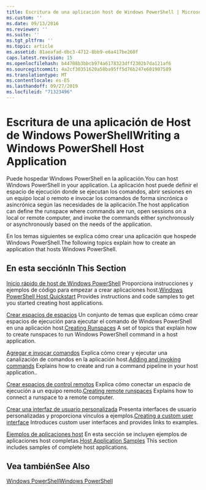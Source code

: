 ```yaml
---
title: Escritura de una aplicación host de Windows PowerShell | Microsoft Docs
ms.custom: ''
ms.date: 09/13/2016
ms.reviewer: ''
ms.suite: ''
ms.tgt_pltfrm: ''
ms.topic: article
ms.assetid: 81aeafad-dbc3-4712-8bb9-e6a417be260f
caps.latest.revision: 15
ms.openlocfilehash: b44708b3bbcb974a6178323dff2302b7da121af6
ms.sourcegitcommit: 4a2cf30351620a58ba95ff5d76b247e601907589
ms.translationtype: MT
ms.contentlocale: es-ES
ms.lasthandoff: 09/27/2019
ms.locfileid: "71323496"
---
```

# <a name="writing-a-windows-powershell-host-application"></a><span data-ttu-id="78ccc-102">Escritura de una aplicación de Host de Windows PowerShell</span><span class="sxs-lookup"><span data-stu-id="78ccc-102">Writing a Windows PowerShell Host Application</span></span>

<span data-ttu-id="78ccc-103">Puede hospedar Windows PowerShell en la aplicación.</span><span class="sxs-lookup"><span data-stu-id="78ccc-103">You can host Windows PowerShell in your application.</span></span> <span data-ttu-id="78ccc-104">La aplicación host puede definir el espacio de ejecución donde se ejecutan los comandos, abrir sesiones en un equipo local o remoto e invocar los comandos de forma sincrónica o asincrónica según las necesidades de la aplicación.</span><span class="sxs-lookup"><span data-stu-id="78ccc-104">The host application can define the runspace where commands are run, open sessions on a local or remote computer, and invoke the commands either synchronously or asynchronously based on the needs of the application.</span></span>

<span data-ttu-id="78ccc-105">En los temas siguientes se explica cómo crear una aplicación que hospede Windows PowerShell.</span><span class="sxs-lookup"><span data-stu-id="78ccc-105">The following topics explain how to create an application that hosts Windows PowerShell.</span></span>

## <a name="in-this-section"></a><span data-ttu-id="78ccc-106">En esta sección</span><span class="sxs-lookup"><span data-stu-id="78ccc-106">In This Section</span></span>

<span data-ttu-id="78ccc-107">[Inicio rápido de host de Windows PowerShell](./windows-powershell-host-quickstart.md) Proporciona instrucciones y ejemplos de código para empezar a crear aplicaciones host.</span><span class="sxs-lookup"><span data-stu-id="78ccc-107">[Windows PowerShell Host Quickstart](./windows-powershell-host-quickstart.md) Provides instructions and code samples to get you started creating host applications.</span></span>

<span data-ttu-id="78ccc-108">[Crear espacios de espacios](./creating-runspaces.md) Un conjunto de temas que explican cómo crear espacios de ejecución para ejecutar el comando de Windows PowerShell en una aplicación host.</span><span class="sxs-lookup"><span data-stu-id="78ccc-108">[Creating Runspaces](./creating-runspaces.md) A set of topics that explain how to create runspaces to run Windows PowerShell command in a host application.</span></span>

<span data-ttu-id="78ccc-109">[Agregar e invocar comandos](./adding-and-invoking-commands.md) Explica cómo crear y ejecutar una canalización de comandos en la aplicación host.</span><span class="sxs-lookup"><span data-stu-id="78ccc-109">[Adding and invoking commands](./adding-and-invoking-commands.md) Explains how to create and run a command pipeline in your host application..</span></span>

<span data-ttu-id="78ccc-110">[Crear espacios de control remotos](./creating-remote-runspaces.md) Explica cómo conectar un espacio de ejecución a un equipo remoto.</span><span class="sxs-lookup"><span data-stu-id="78ccc-110">[Creating remote runspaces](./creating-remote-runspaces.md) Explains how to connect a runspace to a remote computer.</span></span>

<span data-ttu-id="78ccc-111">[Crear una interfaz de usuario personalizada](./creating-a-custom-user-interface.md) Presenta interfaces de usuario personalizadas y proporciona vínculos a ejemplos.</span><span class="sxs-lookup"><span data-stu-id="78ccc-111">[Creating a custom user interface](./creating-a-custom-user-interface.md) Introduces custom user interfaces and provides links to examples.</span></span>

<span data-ttu-id="78ccc-112">[Ejemplos de aplicaciones host](./host-application-samples.md) En esta sección se incluyen ejemplos de aplicaciones host completas.</span><span class="sxs-lookup"><span data-stu-id="78ccc-112">[Host Application Samples](./host-application-samples.md) This section includes samples of complete host applications.</span></span>

## <a name="see-also"></a><span data-ttu-id="78ccc-113">Vea también</span><span class="sxs-lookup"><span data-stu-id="78ccc-113">See Also</span></span>

[<span data-ttu-id="78ccc-114">Windows PowerShell</span><span class="sxs-lookup"><span data-stu-id="78ccc-114">Windows PowerShell</span></span>](https://msdn.microsoft.com/en-us/b41a2af3-aec1-402d-8e18-c2c26be461ff)
